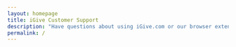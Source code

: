 ```yaml
---
layout: homepage
title: iGive Customer Support
description: "Have questions about using iGive.com or our browser extension when shopping online to raise money for your favorite local cause?"
permalink: /
---
```

